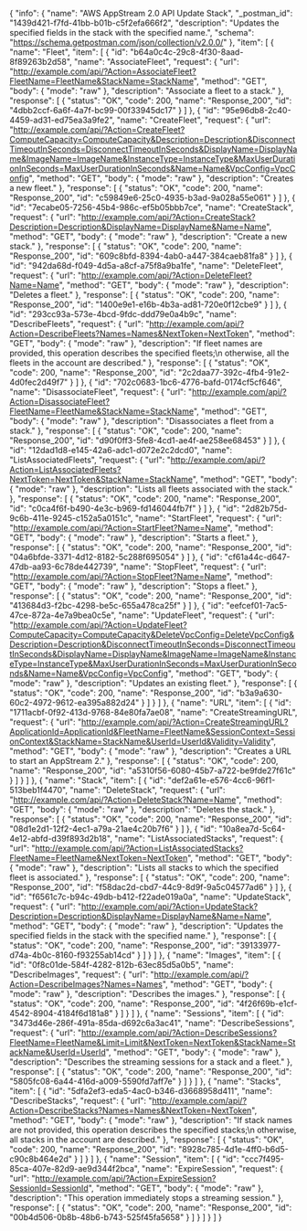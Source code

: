 {
  "info": {
    "name": "AWS AppStream 2.0 API Update Stack",
    "_postman_id": "1439d421-f7fd-41bb-b01b-c5f2efa666f2",
    "description": "Updates the specified fields in the stack with the specified name.",
    "schema": "https://schema.getpostman.com/json/collection/v2.0.0/"
  },
  "item": [
    {
      "name": "Fleet",
      "item": [
        {
          "id": "b64a0c4c-29c8-4f30-8aad-8f89263b2d58",
          "name": "AssociateFleet",
          "request": {
            "url": "http://example.com/api/?Action=AssociateFleet?FleetName=FleetName&StackName=StackName",
            "method": "GET",
            "body": {
              "mode": "raw"
            },
            "description": "Associate a fleet to a stack."
          },
          "response": [
            {
              "status": "OK",
              "code": 200,
              "name": "Response_200",
              "id": "4dbb2ccf-6a6f-4a7f-bc99-00f33945dc17"
            }
          ]
        },
        {
          "id": "95e96db8-2c40-4459-ad31-ed75ea3a9fe2",
          "name": "CreateFleet",
          "request": {
            "url": "http://example.com/api/?Action=CreateFleet?ComputeCapacity=ComputeCapacity&Description=Description&DisconnectTimeoutInSeconds=DisconnectTimeoutInSeconds&DisplayName=DisplayName&ImageName=ImageName&InstanceType=InstanceType&MaxUserDurationInSeconds=MaxUserDurationInSeconds&Name=Name&VpcConfig=VpcConfig",
            "method": "GET",
            "body": {
              "mode": "raw"
            },
            "description": "Creates a new fleet."
          },
          "response": [
            {
              "status": "OK",
              "code": 200,
              "name": "Response_200",
              "id": "c59849e6-25c0-4935-b3ad-9a028a55e061"
            }
          ]
        },
        {
          "id": "7ecabe05-7256-45b4-986c-ef5b05bbb7ce",
          "name": "CreateStack",
          "request": {
            "url": "http://example.com/api/?Action=CreateStack?Description=Description&DisplayName=DisplayName&Name=Name",
            "method": "GET",
            "body": {
              "mode": "raw"
            },
            "description": "Create a new stack."
          },
          "response": [
            {
              "status": "OK",
              "code": 200,
              "name": "Response_200",
              "id": "609c8bfd-8394-4ab0-a447-384caeb81fa8"
            }
          ]
        },
        {
          "id": "942da68d-f049-4d5a-a8cf-a75f8a9ba1fe",
          "name": "DeleteFleet",
          "request": {
            "url": "http://example.com/api/?Action=DeleteFleet?Name=Name",
            "method": "GET",
            "body": {
              "mode": "raw"
            },
            "description": "Deletes a fleet."
          },
          "response": [
            {
              "status": "OK",
              "code": 200,
              "name": "Response_200",
              "id": "1400e9e1-e16b-4b3a-ad81-720e0f12cbe9"
            }
          ]
        },
        {
          "id": "293cc93a-573e-4bcd-9fdc-ddd79e0a4b9c",
          "name": "DescribeFleets",
          "request": {
            "url": "http://example.com/api/?Action=DescribeFleets?Names=Names&NextToken=NextToken",
            "method": "GET",
            "body": {
              "mode": "raw"
            },
            "description": "If fleet names are provided, this operation describes the specified fleets;\n            otherwise, all the fleets in the account are described."
          },
          "response": [
            {
              "status": "OK",
              "code": 200,
              "name": "Response_200",
              "id": "2c2daa77-392c-4fb4-91e2-4d0fec2d49f7"
            }
          ]
        },
        {
          "id": "702c0683-1bc6-4776-bafd-0174cf5cf646",
          "name": "DisassociateFleet",
          "request": {
            "url": "http://example.com/api/?Action=DisassociateFleet?FleetName=FleetName&StackName=StackName",
            "method": "GET",
            "body": {
              "mode": "raw"
            },
            "description": "Disassociates a fleet from a stack."
          },
          "response": [
            {
              "status": "OK",
              "code": 200,
              "name": "Response_200",
              "id": "d90f0ff3-5fe8-4cd1-ae4f-ae258ee68453"
            }
          ]
        },
        {
          "id": "12dad1d8-e145-42a6-adc1-d072e2c2dcd0",
          "name": "ListAssociatedFleets",
          "request": {
            "url": "http://example.com/api/?Action=ListAssociatedFleets?NextToken=NextToken&StackName=StackName",
            "method": "GET",
            "body": {
              "mode": "raw"
            },
            "description": "Lists all fleets associated with the stack."
          },
          "response": [
            {
              "status": "OK",
              "code": 200,
              "name": "Response_200",
              "id": "c0ca4f6f-b490-4e3c-b969-fd146044fb7f"
            }
          ]
        },
        {
          "id": "2d82b75d-9c6b-411e-9245-c152a5a0151c",
          "name": "StartFleet",
          "request": {
            "url": "http://example.com/api/?Action=StartFleet?Name=Name",
            "method": "GET",
            "body": {
              "mode": "raw"
            },
            "description": "Starts a fleet."
          },
          "response": [
            {
              "status": "OK",
              "code": 200,
              "name": "Response_200",
              "id": "04a6bfde-3371-4d12-8182-5c288f695054"
            }
          ]
        },
        {
          "id": "cf61a44c-d647-47db-aa93-6c78de442739",
          "name": "StopFleet",
          "request": {
            "url": "http://example.com/api/?Action=StopFleet?Name=Name",
            "method": "GET",
            "body": {
              "mode": "raw"
            },
            "description": "Stops a fleet."
          },
          "response": [
            {
              "status": "OK",
              "code": 200,
              "name": "Response_200",
              "id": "413684d3-f2bc-4298-be5c-655a478ca25f"
            }
          ]
        },
        {
          "id": "eefcef01-7ac5-47ce-872a-4e7a9bea0c5e",
          "name": "UpdateFleet",
          "request": {
            "url": "http://example.com/api/?Action=UpdateFleet?ComputeCapacity=ComputeCapacity&DeleteVpcConfig=DeleteVpcConfig&Description=Description&DisconnectTimeoutInSeconds=DisconnectTimeoutInSeconds&DisplayName=DisplayName&ImageName=ImageName&InstanceType=InstanceType&MaxUserDurationInSeconds=MaxUserDurationInSeconds&Name=Name&VpcConfig=VpcConfig",
            "method": "GET",
            "body": {
              "mode": "raw"
            },
            "description": "Updates an existing fleet."
          },
          "response": [
            {
              "status": "OK",
              "code": 200,
              "name": "Response_200",
              "id": "b3a9a630-60c2-4972-9612-ea395a882d24"
            }
          ]
        }
      ]
    },
    {
      "name": "URL",
      "item": [
        {
          "id": "1711acbf-0f92-413d-9768-84e80fa7ae08",
          "name": "CreateStreamingURL",
          "request": {
            "url": "http://example.com/api/?Action=CreateStreamingURL?ApplicationId=ApplicationId&FleetName=FleetName&SessionContext=SessionContext&StackName=StackName&UserId=UserId&Validity=Validity",
            "method": "GET",
            "body": {
              "mode": "raw"
            },
            "description": "Creates a URL to start an AppStream 2."
          },
          "response": [
            {
              "status": "OK",
              "code": 200,
              "name": "Response_200",
              "id": "a5310f56-6080-45b7-a722-be9fde27f61c"
            }
          ]
        }
      ]
    },
    {
      "name": "Stack",
      "item": [
        {
          "id": "def2a61e-e576-4cc6-96f1-513beb1f4470",
          "name": "DeleteStack",
          "request": {
            "url": "http://example.com/api/?Action=DeleteStack?Name=Name",
            "method": "GET",
            "body": {
              "mode": "raw"
            },
            "description": "Deletes the stack."
          },
          "response": [
            {
              "status": "OK",
              "code": 200,
              "name": "Response_200",
              "id": "08d1e2d1-12f2-4ec1-a79a-21ae4c20b7f6"
            }
          ]
        },
        {
          "id": "10a8ea7d-5c64-4e12-abfd-d39f893d2b18",
          "name": "ListAssociatedStacks",
          "request": {
            "url": "http://example.com/api/?Action=ListAssociatedStacks?FleetName=FleetName&NextToken=NextToken",
            "method": "GET",
            "body": {
              "mode": "raw"
            },
            "description": "Lists all stacks to which the specified fleet is associated."
          },
          "response": [
            {
              "status": "OK",
              "code": 200,
              "name": "Response_200",
              "id": "f58dac2d-cbd7-44c9-8d9f-9a5c04577ad6"
            }
          ]
        },
        {
          "id": "f6561c7c-b94c-49db-b412-f22ade019a0a",
          "name": "UpdateStack",
          "request": {
            "url": "http://example.com/api/?Action=UpdateStack?Description=Description&DisplayName=DisplayName&Name=Name",
            "method": "GET",
            "body": {
              "mode": "raw"
            },
            "description": "Updates the specified fields in the stack with the specified name."
          },
          "response": [
            {
              "status": "OK",
              "code": 200,
              "name": "Response_200",
              "id": "39133977-d74a-4b0c-8160-f93255ab14cd"
            }
          ]
        }
      ]
    },
    {
      "name": "Images",
      "item": [
        {
          "id": "0f8c01de-584f-4282-812b-63ec85d5a0b5",
          "name": "DescribeImages",
          "request": {
            "url": "http://example.com/api/?Action=DescribeImages?Names=Names",
            "method": "GET",
            "body": {
              "mode": "raw"
            },
            "description": "Describes the images."
          },
          "response": [
            {
              "status": "OK",
              "code": 200,
              "name": "Response_200",
              "id": "4f26f69b-e1cf-4542-8904-4184f6d181a8"
            }
          ]
        }
      ]
    },
    {
      "name": "Sessions",
      "item": [
        {
          "id": "3473d46e-286f-491a-85da-d692c6a3ac41",
          "name": "DescribeSessions",
          "request": {
            "url": "http://example.com/api/?Action=DescribeSessions?FleetName=FleetName&Limit=Limit&NextToken=NextToken&StackName=StackName&UserId=UserId",
            "method": "GET",
            "body": {
              "mode": "raw"
            },
            "description": "Describes the streaming sessions for a stack and a fleet."
          },
          "response": [
            {
              "status": "OK",
              "code": 200,
              "name": "Response_200",
              "id": "5805fc08-6a44-416d-a009-5590fd7aff7e"
            }
          ]
        }
      ]
    },
    {
      "name": "Stacks",
      "item": [
        {
          "id": "5dfa2ef3-eda5-4ac0-b346-d3668958d411",
          "name": "DescribeStacks",
          "request": {
            "url": "http://example.com/api/?Action=DescribeStacks?Names=Names&NextToken=NextToken",
            "method": "GET",
            "body": {
              "mode": "raw"
            },
            "description": "If stack names are not provided, this operation describes the specified stacks;\n            otherwise, all stacks in the account are described."
          },
          "response": [
            {
              "status": "OK",
              "code": 200,
              "name": "Response_200",
              "id": "8928c785-4d1e-4ff0-b6d5-c90c8b464e2d"
            }
          ]
        }
      ]
    },
    {
      "name": "Session",
      "item": [
        {
          "id": "ccc7f495-85ca-407e-82d9-ae9d344f2bca",
          "name": "ExpireSession",
          "request": {
            "url": "http://example.com/api/?Action=ExpireSession?SessionId=SessionId",
            "method": "GET",
            "body": {
              "mode": "raw"
            },
            "description": "This operation immediately stops a streaming session."
          },
          "response": [
            {
              "status": "OK",
              "code": 200,
              "name": "Response_200",
              "id": "00b4d506-0b8b-48b6-b743-525f45fa5658"
            }
          ]
        }
      ]
    }
  ]
}